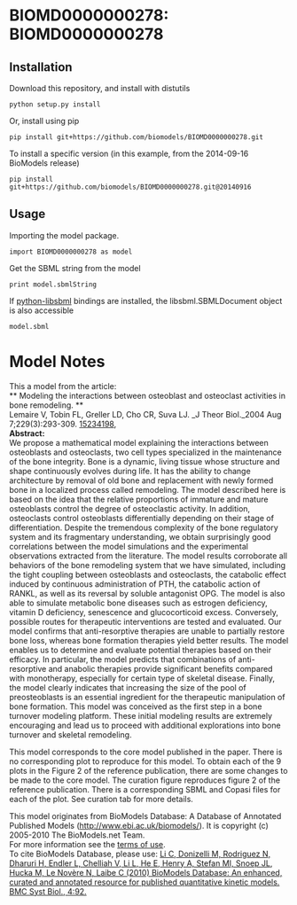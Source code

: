 # BIOMD0000000278: BIOMD0000000278

## Installation

Download this repository, and install with distutils

`python setup.py install`

Or, install using pip

`pip install git+https://github.com/biomodels/BIOMD0000000278.git`

To install a specific version (in this example, from the 2014-09-16 BioModels release)

`pip install git+https://github.com/biomodels/BIOMD0000000278.git@20140916`

## Usage

Importing the model package.

`import BIOMD0000000278 as model`

Get the SBML string from the model

`print model.sbmlString`

If [python-libsbml](https://pypi.python.org/pypi/python-libsbml) bindings are
installed, the libsbml.SBMLDocument object is also accessible

`model.sbml`


# Model Notes


This a model from the article:  
** Modeling the interactions between osteoblast and osteoclast activities in bone remodeling. **   
Lemaire V, Tobin FL, Greller LD, Cho CR, Suva LJ. _J Theor Biol._2004 Aug
7;229(3):293-309. [15234198](http://www.ncbi.nlm.nih.gov/pubmed/15234198),  
**Abstract:**   
We propose a mathematical model explaining the interactions between
osteoblasts and osteoclasts, two cell types specialized in the maintenance of
the bone integrity. Bone is a dynamic, living tissue whose structure and shape
continuously evolves during life. It has the ability to change architecture by
removal of old bone and replacement with newly formed bone in a localized
process called remodeling. The model described here is based on the idea that
the relative proportions of immature and mature osteoblasts control the degree
of osteoclastic activity. In addition, osteoclasts control osteoblasts
differentially depending on their stage of differentiation. Despite the
tremendous complexity of the bone regulatory system and its fragmentary
understanding, we obtain surprisingly good correlations between the model
simulations and the experimental observations extracted from the literature.
The model results corroborate all behaviors of the bone remodeling system that
we have simulated, including the tight coupling between osteoblasts and
osteoclasts, the catabolic effect induced by continuous administration of PTH,
the catabolic action of RANKL, as well as its reversal by soluble antagonist
OPG. The model is also able to simulate metabolic bone diseases such as
estrogen deficiency, vitamin D deficiency, senescence and glucocorticoid
excess. Conversely, possible routes for therapeutic interventions are tested
and evaluated. Our model confirms that anti-resorptive therapies are unable to
partially restore bone loss, whereas bone formation therapies yield better
results. The model enables us to determine and evaluate potential therapies
based on their efficacy. In particular, the model predicts that combinations
of anti-resorptive and anabolic therapies provide significant benefits
compared with monotherapy, especially for certain type of skeletal disease.
Finally, the model clearly indicates that increasing the size of the pool of
preosteoblasts is an essential ingredient for the therapeutic manipulation of
bone formation. This model was conceived as the first step in a bone turnover
modeling platform. These initial modeling results are extremely encouraging
and lead us to proceed with additional explorations into bone turnover and
skeletal remodeling.

This model corresponds to the core model published in the paper. There is no
corresponding plot to reproduce for this model. To obtain each of the 9 plots
in the Figure 2 of the reference publication, there are some changes to be
made to the core model. The curation figure reproduces figure 2 of the
reference publication. There is a corresponding SBML and Copasi files for each
of the plot. See curation tab for more details.

This model originates from BioModels Database: A Database of Annotated
Published Models (http://www.ebi.ac.uk/biomodels/). It is copyright (c)
2005-2010 The BioModels.net Team.  
For more information see the [terms of
use](http://www.ebi.ac.uk/biomodels/legal.html).  
To cite BioModels Database, please use: [Li C, Donizelli M, Rodriguez N,
Dharuri H, Endler L, Chelliah V, Li L, He E, Henry A, Stefan MI, Snoep JL,
Hucka M, Le Novère N, Laibe C (2010) BioModels Database: An enhanced, curated
and annotated resource for published quantitative kinetic models. BMC Syst
Biol., 4:92.](http://www.ncbi.nlm.nih.gov/pubmed/20587024)


